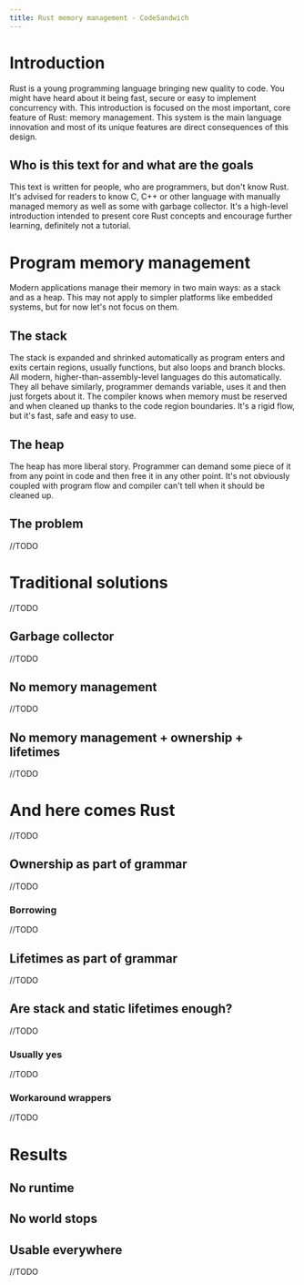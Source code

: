 ```yaml
---
title: Rust memory management - CodeSandwich
---
```

# Introduction
Rust is a young programming language bringing new quality to code. You might have heard about it being fast, secure or easy to implement concurrency with. This introduction is focused on the most important, core feature of Rust: memory management. This system is the main language innovation and most of its unique features are direct consequences of this design.
## Who is this text for and what are the goals
This text is written for people, who are programmers, but don't know Rust. It's advised for readers to know C, C++ or other language with manually managed memory as well as some with garbage collector. It's a high-level introduction intended to present core Rust concepts and encourage further learning, definitely not a tutorial.
# Program memory management
Modern applications manage their memory in two main ways: as a stack and as a heap. This may not apply to simpler platforms like embedded systems, but for now let's not focus on them.

## The stack
The stack is expanded and shrinked automatically as program enters and exits certain regions, usually functions, but also loops and branch blocks. All modern, higher-than-assembly-level languages do this automatically. They all behave similarly, programmer demands variable, uses it and then just forgets about it. The compiler knows when memory must be reserved and when cleaned up thanks to the code region boundaries. It's a rigid flow, but it's fast, safe and easy to use.

## The heap
The heap has more liberal story. Programmer can demand some piece of it from any point in code and then free it in any other point. It's not obviously coupled with program flow and compiler can't tell when it should be cleaned up.

## The problem


//TODO
# Traditional solutions
//TODO
## Garbage collector
//TODO
## No memory management
//TODO
## No memory management + ownership + lifetimes
//TODO
# And here comes Rust
//TODO
## Ownership as part of grammar
//TODO
### Borrowing
//TODO
## Lifetimes as part of grammar
//TODO
## Are stack and static lifetimes enough?
//TODO
### Usually yes
//TODO
### Workaround wrappers
//TODO
# Results
## No runtime
## No world stops
## Usable everywhere
//TODO
